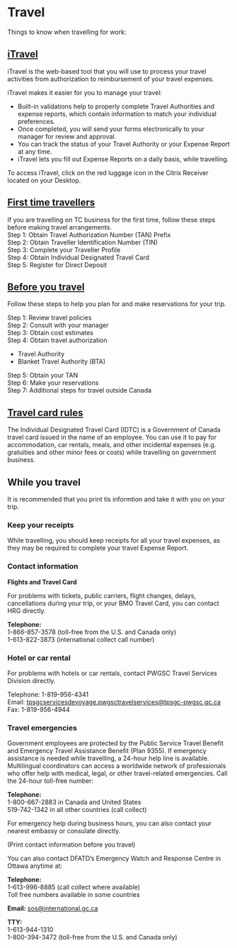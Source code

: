 # Travel #

Things to know when travelling for work:    

## [iTravel](http://mytc/about-itravel-2048.html) ##

 iTravel is the web-based tool that you will use to process your travel activities from authorization to reimbursement of your travel expenses.

iTravel makes it easier for you to manage your travel:

* Built-in validations help to properly complete Travel Authorities and expense reports, which contain information to match your individual preferences.
* Once completed, you will send your forms electronically to your manager for review and approval.
* You can track the status of your Travel Authority or your Expense Report at any time.
* iTravel lets you fill out Expense Reports on a daily basis, while travelling.

To access iTravel, click on the red luggage icon in the Citrix Receiver located on your Desktop. 


## [First time travellers](http://mytc/first-time-travellers-2042.html) ##    
 If you are travelling on TC business for the first time, follow these steps before making travel arrangements.    
Step 1: Obtain Travel Authorization Number (TAN) Prefix    
Step 2: Obtain Traveller Identification Number (TIN)    
Step 3: Complete your Traveller Profile    
Step 4: Obtain Individual Designated Travel Card    
Step 5: Register for Direct Deposit  

## [Before you travel](http://mytc/before-you-travel-1625.html#Travel_Rules) ##   
 Follow these steps to help you plan for and make reservations for your trip.     

Step 1: Review travel policies    
Step 2: Consult with your manager    
Step 3: Obtain cost estimates    
Step 4: Obtain travel authorization    
* Travel Authority    
* Blanket Travel Authority (BTA) 

Step 5: Obtain your TAN    
Step 6: Make your reservations    
Step 7: Additional steps for travel outside Canada 

## [Travel card rules](http://mytc/do-you-travel-for-work-know-your-travel-card-rules-11451.html) ##    
The Individual Designated Travel Card (IDTC) is a Government of Canada travel card issued in the name of an employee. You can use it to pay for accommodation, car rentals, meals, and other incidental expenses (e.g. gratuities and other minor fees or costs) while travelling on government business.

## While you travel ##

It is recommended that you print tis informtion and take it with you on your trip.

### Keep your receipts ###

While travelling, you should keep receipts for all your travel expenses, as they may be required to complete your travel Expense Report.

### Contact information ###

**Flights and Travel Card**

For problems with tickets, public carriers, flight changes, delays, cancellations during your trip, or your BMO Travel Card, you can contact HRG directly.

**Telephone:**    
1-866-857-3578 (toll-free from the U.S. and Canada only)    
1-613-822-3873 (international collect call number)

### Hotel or car rental ###

For problems with hotels or car rentals, contact PWGSC Travel Services Division directly.    

Telephone: 1-819-956-4341    
Email: 	tpsgcservicesdevoyage.pwgsctravelservices@tpsgc-pwgsc.gc.ca    
Fax: 	1-819-956-4944    

### Travel emergencies ###

Government employees are protected by the Public Service Travel Benefit and Emergency Travel Assistance Benefit (Plan 9355). If emergency assistance is needed while travelling, a 24-hour help line is available. Multilingual coordinators can access a worldwide network of professionals who offer help with medical, legal, or other travel-related emergencies. Call the 24-hour toll-free number:

**Telephone:**     
1-800-667-2883 in Canada and United States    
519-742-1342 in all other countries (call collect)

For emergency help during business hours, you can also contact your nearest embassy or consulate directly.

(Print contact information before you travel)

You can also contact DFATD’s Emergency Watch and Response Centre in Ottawa anytime at:

**Telephone:**    
1-613-996-8885 (call collect where available)    
Toll free numbers available in some countries   

**Email:** 	sos@international.gc.ca

**TTY:**    
1-613-944-1310    
1-800-394-3472 (toll-free from the U.S. and Canada only) 

